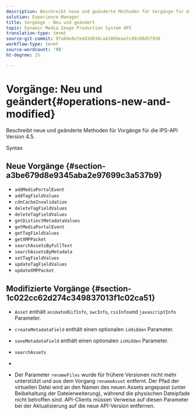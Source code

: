 ```yaml
---
description: Beschreibt neue und geänderte Methoden für Vorgänge für die IPS-API Version 4.5.
solution: Experience Manager
title: Vorgänge - Neu und geändert
topic: Dynamic Media Image Production System API
translation-type: tm+mt
source-git-commit: 97a84e8e7edd3d834ca42069eae7c09c00d57938
workflow-type: tm+mt
source-wordcount: '98'
ht-degree: 1%

---
```



# Vorgänge: Neu und geändert{#operations-new-and-modified}

Beschreibt neue und geänderte Methoden für Vorgänge für die IPS-API Version 4.5.

Syntax

## Neue Vorgänge {#section-a3be679d8e9345aba2e97699c3a537b9}

* `addMediaPortalEvent`
* `addTagFieldValues`
* `cdnCacheInvalidation`
* `deleteTagFieldValues`
* `deleteTagFieldValues`
* `getDistinctMetadataValues`
* `getMediaPortalEvent`
* `getTagFieldValues`
* `getXMPPacket`
* `searchAssetsByFullText`
* `searchAssetsByMetadata`
* `setTagFieldValues`
* `updateTagFieldValues`
* `updateXMPPacket`

## Modifizierte Vorgänge {#section-1c022cc62d274c349837013f1c02ca51}

* `Asset` enthält  `animatedGifInfo`,  `swcInfo`,  `cssInfo`und  `javascriptInfo` Parameter.

* `createMetadataField` enthält einen optionalen  `isHidden` Parameter.

* `saveMetadataField` enthält einen optionalen  `isHidden` Parameter.

* `searchAssets`
* 
* Der Parameter `renameFiles` wurde für frühere Versionen nicht mehr unterstützt und aus dem Vorgang `renameAsset` entfernt. Der Pfad der virtuellen Datei wird an den Namen des neuen Assets angepasst (unter Beibehaltung der Dateierweiterung), während die physischen Dateipfade nicht betroffen sind. API-Clients müssen Verweise auf diesen Parameter bei der Aktualisierung auf die neue API-Version entfernen.

